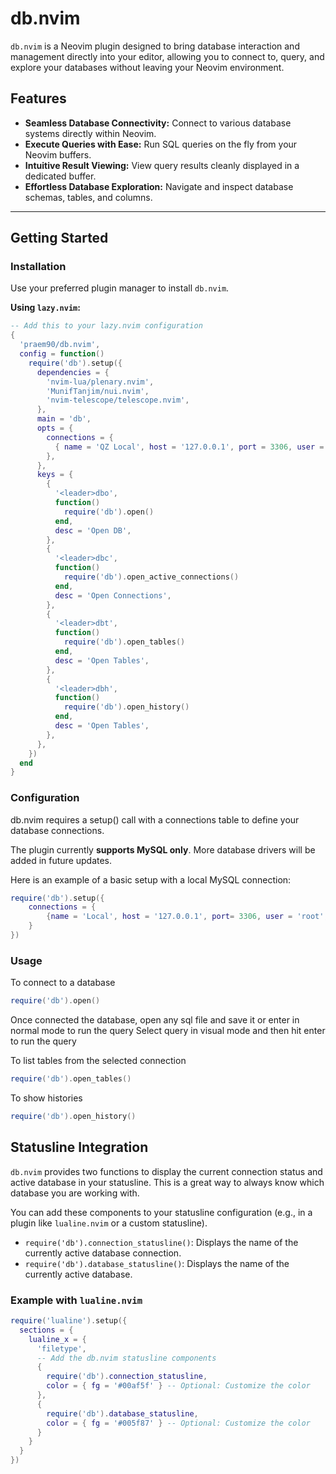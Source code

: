 # db.nvim

`db.nvim` is a Neovim plugin designed to bring database interaction and management directly into your editor, allowing you to connect to, query, and explore your databases without leaving your Neovim environment.

## Features

- **Seamless Database Connectivity:** Connect to various database systems directly within Neovim.
- **Execute Queries with Ease:** Run SQL queries on the fly from your Neovim buffers.
- **Intuitive Result Viewing:** View query results cleanly displayed in a dedicated buffer.
- **Effortless Database Exploration:** Navigate and inspect database schemas, tables, and columns.

---

## Getting Started

### Installation

Use your preferred plugin manager to install `db.nvim`.

**Using `lazy.nvim`:**

```lua
-- Add this to your lazy.nvim configuration
{
  'praem90/db.nvim',
  config = function()
    require('db').setup({
      dependencies = {
        'nvim-lua/plenary.nvim',
        'MunifTanjim/nui.nvim',
        'nvim-telescope/telescope.nvim',
      },
      main = 'db',
      opts = {
        connections = {
          { name = 'QZ Local', host = '127.0.0.1', port = 3306, user = 'root', password = 'hunter2', database = 'quartzy_development' },
        },
      },
      keys = {
        {
          '<leader>dbo',
          function()
            require('db').open()
          end,
          desc = 'Open DB',
        },
        {
          '<leader>dbc',
          function()
            require('db').open_active_connections()
          end,
          desc = 'Open Connections',
        },
        {
          '<leader>dbt',
          function()
            require('db').open_tables()
          end,
          desc = 'Open Tables',
        },
        {
          '<leader>dbh',
          function()
            require('db').open_history()
          end,
          desc = 'Open Tables',
        },
      },
    })
  end
}
```

### Configuration
db.nvim requires a setup() call with a connections table to define your database connections.

The plugin currently **supports MySQL only**. More database drivers will be added in future updates.

Here is an example of a basic setup with a local MySQL connection:

```lua
require('db').setup({
    connections = {
        {name = 'Local', host = '127.0.0.1', port= 3306, user = 'root', password = 'pass', database = 'test'}
    }
})
```

### Usage

To connect to a database
```lua
require('db').open()
```

Once connected the database, open any sql file and save it or enter in normal mode to run the query
Select query in visual mode and then hit enter to run the query

To list tables from the selected connection 
```lua
require('db').open_tables()
```
To show histories
```lua
require('db').open_history()
```

## Statusline Integration

`db.nvim` provides two functions to display the current connection status and active database in your statusline. This is a great way to always know which database you are working with.

You can add these components to your statusline configuration (e.g., in a plugin like `lualine.nvim` or a custom statusline).

  * `require('db').connection_statusline()`: Displays the name of the currently active database connection.
  * `require('db').database_statusline()`: Displays the name of the currently active database.

### Example with `lualine.nvim`

```lua
require('lualine').setup({
  sections = {
    lualine_x = {
      'filetype',
      -- Add the db.nvim statusline components
      {
        require('db').connection_statusline,
        color = { fg = '#00af5f' } -- Optional: Customize the color
      },
      {
        require('db').database_statusline,
        color = { fg = '#005f87' } -- Optional: Customize the color
      }
    }
  }
})
```


